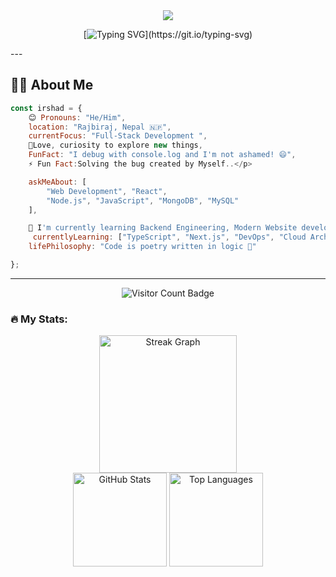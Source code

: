 <div align="center">
  
<!-- Dynamic Header with Gradient -->
<!-- Dynamic Header with Gradient -->
<img src="https://capsule-render.vercel.app/api?type=waving&color=gradient&customColorList=12&height=200&section=header&text=Mohammad%20Irshad%20Aalam&fontSize=50&fontColor=fff&animation=fadeIn&fontAlignY=35&desc=Full-Stack%20Developer%20%7C%20Problem%20Solver%20%7C%20Tech%20Enthusiast&descAlignY=55&descSize=18"/>

<!-- Animated Typing Effect -->
[![Typing SVG](https://readme-typing-svg.demolab.com?font=JetBrains+Mono&size=28&duration=3000&pause=800&color=00D9FF&center=true&vCenter=true&width=800&lines=Welcome+to+my+digital+realm!+🚀;Building+the+future%2C+one+line+at+a+time;Full-Stack+Developer+%7C+Nepal+🇳🇵;Turning+coffee+into+code+since+2023+☕;Open+to+collaboration+and+new+opportunities!)](https://git.io/typing-svg)

</div>
---

## 🧑‍💻 About Me

```javascript
const irshad = {
    😊 Pronouns: "He/Him",
    location: "Rajbiraj, Nepal 🇳🇵",
    currentFocus: "Full-Stack Development ",
    💌Love, curiosity to explore new things,
    FunFact: "I debug with console.log and I'm not ashamed! 😄",
    ⚡ Fun Fact:Solving the bug created by Myself..</p>

    askMeAbout: [
        "Web Development", "React", 
        "Node.js", "JavaScript", "MongoDB", "MySQL"
    ],

    🌱 I'm currently learning Backend Engineering, Modern Website development projects,...
     currentlyLearning: ["TypeScript", "Next.js", "DevOps", "Cloud Architecture"], 
    lifePhilosophy: "Code is poetry written in logic 🎨"

};
```
---

<div align="center">
  <img src="https://visitor-badge.laobi.icu/badge?page_id=ir-shaad0812.ir-shaad0812&left_color=aqua&right_color=royalblue" alt="Visitor Count Badge" />
</div>

<h3 align="left">🔥 My Stats:</h3>

<div align="center">
  <img src="https://streak-stats.demolab.com?user=ir-shaad0812&locale=en&mode=daily&theme=dark&hide_border=false&border_radius=5" height="220" alt="Streak Graph" />
</div>

<div align="center">
  <img src="https://github-readme-stats.vercel.app/api?username=ir-shaad0812&show_icons=true&theme=dracula&include_all_commits=true&count_private=true&hide_border=false&order=1" height="150" alt="GitHub Stats" />
  <img src="https://github-readme-stats.vercel.app/api/top-langs?username=ir-shaad0812&layout=compact&theme=dracula&hide_border=false&langs_count=5&order=2" height="150" alt="Top Languages" />
</div>
